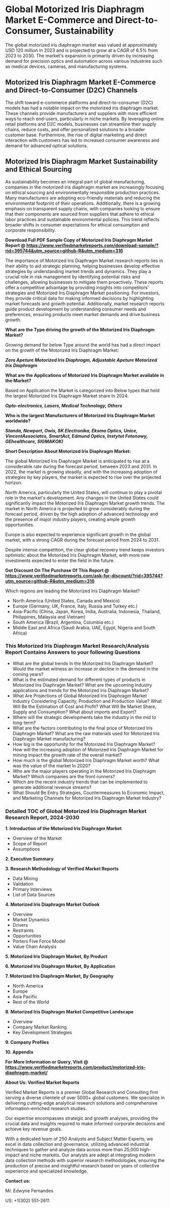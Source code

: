 <h1>Global Motorized Iris Diaphragm Market E-Commerce and Direct-to-Consumer, Sustainability</h1><p class=""><p>The global motorized iris diaphragm market was valued at approximately USD 120 million in 2023 and is projected to grow at a CAGR of 6.5% from 2023 to 2030. The market's expansion is primarily driven by increasing demand for precision optics and automation across various industries such as medical devices, cameras, and manufacturing systems.</p><h2>Motorized Iris Diaphragm Market E-Commerce and Direct-to-Consumer (D2C) Channels</h2><p>The shift toward e-commerce platforms and direct-to-consumer (D2C) models has had a notable impact on the motorized iris diaphragm market. These channels provide manufacturers and suppliers with more efficient ways to reach end-users, particularly in niche markets. By leveraging online retail platforms and D2C models, businesses can streamline their supply chains, reduce costs, and offer personalized solutions to a broader customer base. Furthermore, the rise of digital marketing and direct interaction with customers has led to increased consumer awareness and demand for advanced optical solutions.</p><h2>Motorized Iris Diaphragm Market Sustainability and Ethical Sourcing</h2><p>As sustainability becomes an integral part of global manufacturing, companies in the motorized iris diaphragm market are increasingly focusing on ethical sourcing and environmentally responsible production practices. Many manufacturers are adopting eco-friendly materials and reducing the environmental footprint of their operations. Additionally, there is a growing emphasis on transparent supply chains, with companies looking to ensure that their components are sourced from suppliers that adhere to ethical labor practices and sustainable environmental policies. This trend reflects broader shifts in consumer expectations for ethical consumption and corporate responsibility.</p></p><p class=""><strong>Download Full PDF Sample Copy of Motorized Iris Diaphragm Market Report @ <a href="https://www.verifiedmarketreports.com/download-sample/?rid=395744&utm_source=github-R&utm_medium=316" target="_blank">https://www.verifiedmarketreports.com/download-sample/?rid=395744&utm_source=github-R&utm_medium=316</a></strong></p><p>The importance of&nbsp;Motorized Iris Diaphragm Market research reports lies in their ability to aid strategic planning, helping businesses develop effective strategies by understanding market trends and dynamics. They play a crucial role in risk management by identifying potential risks and challenges, allowing businesses to mitigate them proactively. These reports offer a competitive advantage by providing insights into competitors' strategies and Motorized Iris Diaphragm Market positioning. For investors, they provide critical data for making informed decisions by highlighting market forecasts and growth potential. Additionally, market research reports guide product development by understanding consumer needs and preferences, ensuring products meet market demands and drive business growth.</p><p><strong>What are the&nbsp;Type driving the growth of the Motorized Iris Diaphragm Market?</strong></p><p id="" class="">Growing demand for below Type around the world has had a direct impact on the growth of the Motorized Iris Diaphragm Market:</p><p class=""><em><strong>Zero Apeture Motorized Iris Diaphragm, Adjustable Apeture Motorized Iris Diaphragm</strong></em></p><p class=""><strong>What are the&nbsp;Applications&nbsp;of Motorized Iris Diaphragm Market available in the Market?</strong></p><p id="" class="">Based on Application the Market is categorized into Below types that held the largest Motorized Iris Diaphragm Market share In 2024.</p><p class=""><em><strong>Opto-electronics, Lasers, Medical Technology, Others</strong></em></p><p class=""><strong>Who is the largest Manufacturers of Motorized Iris Diaphragm Market worldwide?</strong></p><p><em><strong>Standa, Newport, Owis, SK Electronika, Eksma Optics, Unice, VincentAssociates, SmartAct, Edmund Optics, Instytut Fotonowy, GEhealthcare, SIGMAKOKI</strong></em></p><p id="" class=""><strong>Short Description About Motorized Iris Diaphragm Market:</strong></p><p>The global Motorized Iris Diaphragm Market is anticipated to rise at a considerable rate during the forecast period, between 2023 and 2031. In 2022, the market is growing steadily, and with the increasing adoption of strategies by key players, the market is expected to rise over the projected horizon.</p><p>North America, particularly the United States, will continue to play a pivotal role in the market's development. Any changes in the United States could significantly impact the Motorized Iris Diaphragm Market growth trends. The market in North America is projected to grow considerably during the forecast period, driven by the high adoption of advanced technology and the presence of major industry players, creating ample growth opportunities.</p><p>Europe is also expected to experience significant growth in the global market, with a strong CAGR during the forecast period from 2024 to 2031.</p><p>Despite intense competition, the clear global recovery trend keeps investors optimistic about the Motorized Iris Diaphragm Market, with more new investments expected to enter the field in the future.</p><p id="" class=""><strong>Get Discount On The Purchase Of This Report @ <a href="https://www.verifiedmarketreports.com/ask-for-discount/?rid=395744?utm_source=github-R&utm_medium=316" target="_blank">https://www.verifiedmarketreports.com/ask-for-discount/?rid=395744?utm_source=github-R&utm_medium=316</a></strong></p><p class="">Which regions are leading the Motorized Iris Diaphragm Market?</p><ul><li>North America (United States, Canada and Mexico)</li><li>Europe (Germany, UK, France, Italy, Russia and Turkey etc.)</li><li>Asia-Pacific (China, Japan, Korea, India, Australia, Indonesia, Thailand, Philippines, Malaysia and Vietnam)</li><li>South America (Brazil, Argentina, Columbia etc.)</li><li>Middle East and Africa (Saudi Arabia, UAE, Egypt, Nigeria and South Africa)</li></ul><h3 id="" class="">This Motorized Iris Diaphragm Market Research/Analysis Report Contains Answers to your following Questions</h3><ul><li>What are the global trends in the Motorized Iris Diaphragm Market? Would the market witness an increase or decline in the demand in the coming years?</li><li>What is the estimated demand for different types of products in Motorized Iris Diaphragm Market? What are the upcoming industry applications and trends for the Motorized Iris Diaphragm Market?</li><li>What Are Projections of Global Motorized Iris Diaphragm Market Industry Considering Capacity, Production and Production Value? What Will Be the Estimation of Cost and Profit? What Will Be Market Share, Supply and Consumption? What about imports and Export?</li><li>Where will the strategic developments take the industry in the mid to long-term?</li><li>What are the factors contributing to the final price of Motorized Iris Diaphragm Market? What are the raw materials used for Motorized Iris Diaphragm Market manufacturing?</li><li>How big is the opportunity for the Motorized Iris Diaphragm Market? How will the increasing adoption of Motorized Iris Diaphragm Market for mining impact the growth rate of the overall market?</li><li>How much is the global Motorized Iris Diaphragm Market worth? What was the value of the market In 2020?</li><li>Who are the major players operating in the Motorized Iris Diaphragm Market? Which companies are the front runners?</li><li>Which are the recent industry trends that can be implemented to generate additional revenue streams?</li><li>What Should Be Entry Strategies, Countermeasures to Economic Impact, and Marketing Channels for Motorized Iris Diaphragm Market Industry?</li></ul><h3 id="" class="">Detailed TOC of Global Motorized Iris Diaphragm Market Research Report, 2024-2030</h3><p id="" class=""><strong>1. Introduction of the Motorized Iris Diaphragm Market</strong></p><ul><li>Overview of the Market</li><li>Scope of Report</li><li>Assumptions</li></ul><p id="" class=""><strong>2. Executive Summary</strong></p><p id="" class=""><strong>3. Research Methodology of Verified Market Reports</strong></p><ul><li>Data Mining</li><li>Validation</li><li>Primary Interviews</li><li>List of Data Sources</li></ul><p id="" class=""><strong>4. Motorized Iris Diaphragm Market Outlook</strong></p><ul><li>Overview</li><li>Market Dynamics</li><li>Drivers</li><li>Restraints</li><li>Opportunities</li><li>Porters Five Force Model</li><li>Value Chain Analysis</li></ul><p id="" class=""><strong>5. Motorized Iris Diaphragm Market, By Product</strong></p><p id="" class=""><strong>6. Motorized Iris Diaphragm Market, By Application</strong></p><p id="" class=""><strong>7. Motorized Iris Diaphragm Market, By Geography</strong></p><ul><li>North America</li><li>Europe</li><li>Asia Pacific</li><li>Rest of the World</li></ul><p id="" class=""><strong>8. Motorized Iris Diaphragm Market Competitive Landscape</strong></p><ul><li>Overview</li><li>Company Market Ranking</li><li>Key Development Strategies</li></ul><p id="" class=""><strong>9. Company Profiles</strong></p><p id="" class=""><strong>10. Appendix</strong></p><p id="" class=""><strong>For More Information or Query, Visit @ <a href="https://www.verifiedmarketreports.com/product/motorized-iris-diaphragm-market/" target="_blank">https://www.verifiedmarketreports.com/product/motorized-iris-diaphragm-market/</a></strong></p><p id="" class=""><strong>About Us: Verified Market Reports</strong></p><p id="" class="">Verified Market Reports is a premier Global Research and Consulting firm serving a diverse clientele of over 5000+ global customers. We specialize in delivering cutting-edge analytical research solutions and comprehensive information-enriched research studies.</p><p id="" class="">Our expertise encompasses strategic and growth analyses, providing the crucial data and insights required to make informed corporate decisions and achieve key revenue goals.</p><p id="" class="">With a dedicated team of 250 Analysts and Subject Matter Experts, we excel in data collection and governance, utilizing advanced industrial techniques to gather and analyze data across more than 25,000 high-impact and niche markets. Our analysts are adept at integrating modern data collection methods with superior research methodologies, ensuring the production of precise and insightful research based on years of collective experience and specialized knowledge.</p><p id="" class=""><strong>Contact us:</strong></p><p id="" class="">Mr. Edwyne Fernandes</p><p id="" class="">US: +1(302) 551-2611</p>